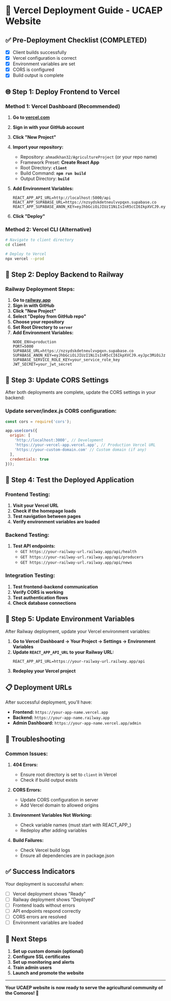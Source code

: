 # 🚀 Vercel Deployment Guide - UCAEP Website

## ✅ Pre-Deployment Checklist (COMPLETED)
- [x] Client builds successfully
- [x] Vercel configuration is correct
- [x] Environment variables are set
- [x] CORS is configured
- [x] Build output is complete

## 🌐 Step 1: Deploy Frontend to Vercel

### Method 1: Vercel Dashboard (Recommended)

1. **Go to [vercel.com](https://vercel.com)**
2. **Sign in with your GitHub account**
3. **Click "New Project"**
4. **Import your repository:**
   - Repository: `ahmadkhan32/AgricultureProject` (or your repo name)
   - Framework Preset: **Create React App**
   - Root Directory: **`client`**
   - Build Command: **`npm run build`**
   - Output Directory: **`build`**

5. **Add Environment Variables:**
   ```
   REACT_APP_API_URL=http://localhost:5000/api
   REACT_APP_SUPABASE_URL=https://nzsydskdetneulvvpqxn.supabase.co
   REACT_APP_SUPABASE_ANON_KEY=eyJhbGciOiJIUzI1NiIsInR5cCI6IkpXVCJ9.eyJpc3MiOiJzdXBhYmFzZSIsInJlZiI6Im56c3lkc2tkZXRuZXVsdnZwcXhuIiwicm9sZSI6ImFub24iLCJpYXQiOjE3NjA4NzcyMTUsImV4cCI6MjA3NjQ1MzIxNX0.wX0wUeWNaLsng6AWM51CqAFJ9s3RcjNGorRkcaYgYyM
   ```

6. **Click "Deploy"**

### Method 2: Vercel CLI (Alternative)

```bash
# Navigate to client directory
cd client

# Deploy to Vercel
npx vercel --prod
```

## 🚂 Step 2: Deploy Backend to Railway

### Railway Deployment Steps:

1. **Go to [railway.app](https://railway.app)**
2. **Sign in with GitHub**
3. **Click "New Project"**
4. **Select "Deploy from GitHub repo"**
5. **Choose your repository**
6. **Set Root Directory to `server`**
7. **Add Environment Variables:**
   ```
   NODE_ENV=production
   PORT=5000
   SUPABASE_URL=https://nzsydskdetneulvvpqxn.supabase.co
   SUPABASE_ANON_KEY=eyJhbGciOiJIUzI1NiIsInR5cCI6IkpXVCJ9.eyJpc3MiOiJzdXBhYmFzZSIsInJlZiI6Im56c3lkc2tkZXRuZXVsdnZwcXhuIiwicm9sZSI6ImFub24iLCJpYXQiOjE3NjA4NzcyMTUsImV4cCI6MjA3NjQ1MzIxNX0.wX0wUeWNaLsng6AWM51CqAFJ9s3RcjNGorRkcaYgYyM
   SUPABASE_SERVICE_ROLE_KEY=your_service_role_key
   JWT_SECRET=your_jwt_secret
   ```

## 🔧 Step 3: Update CORS Settings

After both deployments are complete, update the CORS settings in your backend:

### Update server/index.js CORS configuration:

```javascript
const cors = require('cors');

app.use(cors({
  origin: [
    'http://localhost:3000', // Development
    'https://your-vercel-app.vercel.app', // Production Vercel URL
    'https://your-custom-domain.com' // Custom domain (if any)
  ],
  credentials: true
}));
```

## 🧪 Step 4: Test the Deployed Application

### Frontend Testing:
1. **Visit your Vercel URL**
2. **Check if the homepage loads**
3. **Test navigation between pages**
4. **Verify environment variables are loaded**

### Backend Testing:
1. **Test API endpoints:**
   - `GET https://your-railway-url.railway.app/api/health`
   - `GET https://your-railway-url.railway.app/api/producers`
   - `GET https://your-railway-url.railway.app/api/news`

### Integration Testing:
1. **Test frontend-backend communication**
2. **Verify CORS is working**
3. **Test authentication flows**
4. **Check database connections**

## 🔄 Step 5: Update Environment Variables

After Railway deployment, update your Vercel environment variables:

1. **Go to Vercel Dashboard → Your Project → Settings → Environment Variables**
2. **Update `REACT_APP_API_URL` to your Railway URL:**
   ```
   REACT_APP_API_URL=https://your-railway-url.railway.app/api
   ```
3. **Redeploy your Vercel project**

## 📋 Deployment URLs

After successful deployment, you'll have:

- **Frontend:** `https://your-app-name.vercel.app`
- **Backend:** `https://your-app-name.railway.app`
- **Admin Dashboard:** `https://your-app-name.vercel.app/admin`

## 🚨 Troubleshooting

### Common Issues:

1. **404 Errors:**
   - Ensure root directory is set to `client` in Vercel
   - Check if build output exists

2. **CORS Errors:**
   - Update CORS configuration in server
   - Add Vercel domain to allowed origins

3. **Environment Variables Not Working:**
   - Check variable names (must start with REACT_APP_)
   - Redeploy after adding variables

4. **Build Failures:**
   - Check Vercel build logs
   - Ensure all dependencies are in package.json

## ✅ Success Indicators

Your deployment is successful when:
- [ ] Vercel deployment shows "Ready"
- [ ] Railway deployment shows "Deployed"
- [ ] Frontend loads without errors
- [ ] API endpoints respond correctly
- [ ] CORS errors are resolved
- [ ] Environment variables are loaded

## 🎉 Next Steps

1. **Set up custom domain (optional)**
2. **Configure SSL certificates**
3. **Set up monitoring and alerts**
4. **Train admin users**
5. **Launch and promote the website**

---

**Your UCAEP website is now ready to serve the agricultural community of the Comoros! 🌾**
